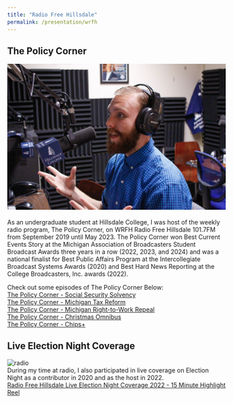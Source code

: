 ```yaml
---
title: "Radio Free Hillsdale"
permalink: /presentation/wrfh
---
```

## The Policy Corner
![radio](/assets/images/radio-1.png)<br><br>
As an undergraduate student at Hillsdale College, I was host of the weekly radio program, The Policy Corner, on WRFH Radio Free Hillsdale 101.7FM from September 2019 until May 2023. The Policy Corner won Best Current Events Story at the Michigan Association of Broadcasters Student Broadcast Awards three years in a row (2022, 2023, and 2024) and was a national finalist for Best Public Affairs Program at the Intercollegiate Broadcast Systems Awards (2020) and Best Hard News Reporting at the College Broadcasters, Inc. awards (2022).

Check out some episodes of The Policy Corner Below:<br>
[The Policy Corner - Social Security Solvency](https://joshevanbarker.github.io/assets/audiovisual/the-policy-corner/2023-03-13%20Social%20Security%20Solvency.mp3)<br>
[The Policy Corner - Michigan Tax Reform](https://joshevanbarker.github.io/assets/audiovisual/the-policy-corner/2023-02-20%20Michigan%20Tax%20Reform.mp3) <br>
[The Policy Corner - Michigan Right-to-Work Repeal](https://joshevanbarker.github.io/assets/audiovisual/the-policy-corner/2023-02-13%20Michigan%20Right-to-Work%20Repeal.mp3) <br>
[The Policy Corner - Christmas Omnibus](https://joshevanbarker.github.io/assets/audiovisual/the-policy-corner/2023-01-23%20Christmas%20Omnibus.mp3) <br>
[The Policy Corner - Chips+](https://joshevanbarker.github.io/assets/audiovisual/the-policy-corner/2022-09-12%20CHIPS%2B.mp3)<br>

## Live Election Night Coverage
![radio](/assets/images/radio-2.png)  <br>
During my time at radio, I also participated in live coverage on Election Night as a contributor in 2020 and as the host in 2022.<br>
[Radio Free Hillsdale Live Election Night Coverage 2022 - 15 Minute Highlight Reel](https://joshevanbarker.github.io/assets/audiovisual/the-policy-corner/2022-11-08%20ELECTION%20NIGHT%20-%2015%20minute%20highlight%20reel.mp3)
